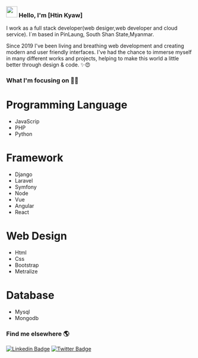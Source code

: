 ### <img src="https://media.giphy.com/media/hvRJCLFzcasrR4ia7z/giphy.gif" width="30px"> Hello, I'm [Htin Kyaw]

I work as a full stack developer(web desiger,web developer and cloud service). I´m based in PinLaung, South Shan State,Myanmar.

Since 2019 I've been living and breathing web development and creating modern and user friendly interfaces. I've had the chance to immerse myself in many different works and projects, helping to make this world a little better through design & code. ✨😍

### What I'm focusing on 👨‍💻

# Programming Language
- JavaScrip
- PHP
- Python

# Framework
- Django
- Laravel
- Symfony
- Node
- Vue
- Angular
- React

# Web Design
- Html
- Css
- Bootstrap
- Metralize

# Database
- Mysql
- Mongodb



### Find me elsewhere 🌎

[![Linkedin Badge](https://img.shields.io/badge/-LinkedIn-blue?style=flat-square&logo=Linkedin&logoColor=white&link=https://https://www.linkedin.com/in/htin-kyaw-36a74819a/)](https://www.linkedin.com/in/htin-kyaw-36a74819a/)  [![Twitter Badge](https://img.shields.io/badge/-Twitter-1ca0f1?style=flat-square&labelColor=1ca0f1&logo=twitter&logoColor=white&link=https://twitter.com/htinkya94809502)](https://twitter.com/htinkya94809502)




